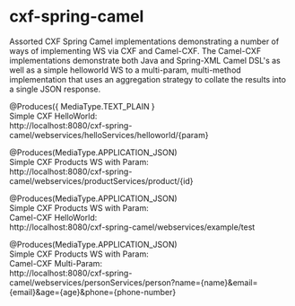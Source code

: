 cxf-spring-camel
================

Assorted CXF Spring Camel implementations demonstrating a number of ways of implementing WS via CXF and Camel-CXF. The Camel-CXF implementations demonstrate both Java and Spring-XML Camel DSL's as well as a simple helloworld WS to a multi-param, multi-method implementation that uses an aggregation strategy to collate the results into a single JSON response. 


@Produces({ MediaType.TEXT_PLAIN } <br/>
Simple CXF HelloWorld:<br/>
http://localhost:8080/cxf-spring-camel/webservices/helloServices/helloworld/{param}

@Produces(MediaType.APPLICATION_JSON) <br/>
Simple CXF Products WS with Param:<br/>
http://localhost:8080/cxf-spring-camel/webservices/productServices/product/{id}

@Produces(MediaType.APPLICATION_JSON) <br/>
Simple CXF Products WS with Param:<br/>
Camel-CXF HelloWorld:<br/>
http://localhost:8080/cxf-spring-camel/webservices/example/test

@Produces(MediaType.APPLICATION_JSON) <br/>
Simple CXF Products WS with Param:<br/>
Camel-CXF Multi-Param:<br/>
http://localhost:8080/cxf-spring-camel/webservices/personServices/person?name={name}&email={email}&age={age}&phone={phone-number}
